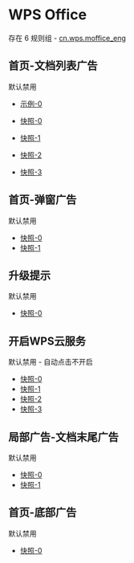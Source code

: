 # WPS Office

存在 6 规则组 - [cn.wps.moffice_eng](/src/apps/cn.wps.moffice_eng.ts)

## 首页-文档列表广告

默认禁用

- [示例-0](https://github.com/gkd-kit/subscription/assets/38517192/57787554-0443-4bc0-9f29-1759aae07b9b)

- [快照-0](https://i.gkd.li/i/12505350)
- [快照-1](https://i.gkd.li/i/12505286)
- [快照-2](https://i.gkd.li/i/12505365)
- [快照-3](https://i.gkd.li/i/13259090)

## 首页-弹窗广告

默认禁用

- [快照-0](https://i.gkd.li/i/13259097)
- [快照-1](https://i.gkd.li/i/12882712)

## 升级提示

默认禁用

- [快照-0](https://i.gkd.li/i/12882371)

## 开启WPS云服务

默认禁用 - 自动点击不开启

- [快照-0](https://i.gkd.li/i/12882536)
- [快照-1](https://i.gkd.li/i/12882610)
- [快照-2](https://i.gkd.li/i/12882678)
- [快照-3](https://i.gkd.li/i/12882554)

## 局部广告-文档末尾广告

默认禁用

- [快照-0](https://i.gkd.li/i/13513911)
- [快照-1](https://i.gkd.li/i/13513914)

## 首页-底部广告

默认禁用

- [快照-0](https://i.gkd.li/i/13804525)
